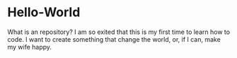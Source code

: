 # Hello-World
What is an repository?
I am so exited that this is my first time to learn how to code. I want to create something that change the world, or, if I can, make my wife happy.
